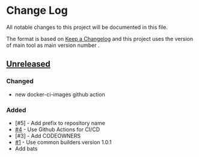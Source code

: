 # Change Log
All notable changes to this project will be documented in this file.

The format is based on [Keep a Changelog](http://keepachangelog.com/)
and this project uses the version of main tool as main version number .

## [Unreleased]

### Changed
- new docker-ci-images github action

### Added
- [#5] - Add prefix to repository name 
- [#4] - Use Github Actions for CI/CD
- [#3] - Add CODEOWNERS
- [#1] - Use common builders version 1.0.1
- Add bats 

[#4]: https://github.com/philips-software/docker-bats/issues/4
[#1]: https://github.com/philips-software/docker-bats/issues/1
[Unreleased]: https://github.com/philips-software/docker-bats
